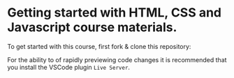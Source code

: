 # Getting started with HTML, CSS and Javascript course materials.

To get started with this course, first fork & clone this repository:

For the ability to of rapidly previewing code changes it is recommended that you install the VSCode plugin `Live Server`.

